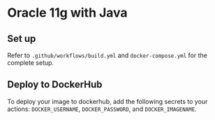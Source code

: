 # Oracle 11g with Java

## Set up

Refer to `.github/workflows/build.yml` and `docker-compose.yml` for the complete setup.

## Deploy to DockerHub

To deploy your image to dockerhub, add the following secrets to your actions: `DOCKER_USERNAME`, `DOCKER_PASSWORD`, and `DOCKER_IMAGENAME`.